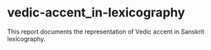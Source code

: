 # vedic-accent_in-lexicography
This report documents the representation of Vedic accent in Sanskrit lexicography.
